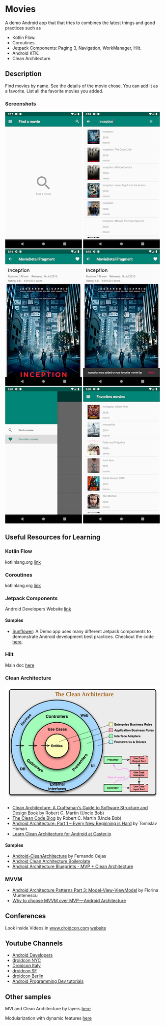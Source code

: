 # Movies
A demo Android app that that tries to combines the latest things and good practices such as 
 * Kotlin Flow. 
 * Coroutines. 
 * Jetpack Components: Paging 3, Navigation, WorkManager, Hilt. 
 * Android KTK.
 * Clean Architecture.
 

Description
------------  
Find movies by name. See the details of the movie chose. You can add it as a favorite. List all the favorite movies you added.

### Screenshots
![Default Screen](screenshots/default.png "Default Screen")
![Search Screen](screenshots/search.png "Search Screen")
![Detail Screen](screenshots/detail.png "Detail Screen")
![Add to Favorite Screen](screenshots/add_favorite.png "Add to Favorite Screen")
![Menu Screen](screenshots/menu.png "Menu Screen")
![Favorites Screen](screenshots/favorites.png "Favorites Screen")

Useful Resources for Learning
----------------------------

### Kotlin Flow
kotlinlang.org [link][1]

### Coroutines
kotlinlang.org [link][2]

### Jetpack Components
Android Developers Website [link][3]

#### Samples
 * [Sunflower][4]: A Demo app uses many different Jetpack components to demonstrate Android development best practices. Checkout the code [here][5].

### Hilt
Main doc [here][6]

### Clean Architecture
![CleanArchitecture](screenshots/CleanArchitecture.jpg "Clean Architecture")

* [Clean Architecture: A Craftsman's Guide to Software Structure and Design Book][10] by Robert C. Martin (Uncle Bob)
* [The Clean Code Blog][7] by Robert C. Martin (Uncle Bob)
* [Android Architecture: Part 1 – Every New Beginning is Hard][8] by Tomislav Homan
* [Learn Clean Architecture for Android at Caster.io][11]

#### Samples
* [Android-CleanArchitecture][9] by Fernando Cejas
* [Android Clean Architecture Boilerplate][12]
* [Android Architecture Blueprints - MVP + Clean Architecture][13]

### MVVM
* [Android Architecture Patterns Part 3: Model-View-ViewModel][14] by Florina Muntenescu 
* [Why to choose MVVM over MVP — Android Architecture][15]

Conferences
----------------
Look inside Videos in www.droidcon.com [website][16]

Youtube Channels
----------------
* [Android Developers][17]
* [droidcon NYC][18]
* [Droidcon Italy][19]
* [droidcon SF][20]
* [droidcon Berlin][21]
* [Android Programming Dev tutorials][22]

Other samples
-------------
MVI and Clean Architecture by layers [here][23]

Modularization with dynamic features [here][24]


[1]: https://kotlinlang.org/docs/reference/coroutines/flow.html
[2]: https://kotlinlang.org/docs/reference/coroutines/coroutines-guide.html
[3]: https://developer.android.com/jetpack
[4]: https://medium.com/androiddevelopers/introducing-android-sunflower-e421b43fe0c2
[5]: https://github.com/android/sunflower
[6]: https://developer.android.com/training/dependency-injection/hilt-android
[7]: https://blog.cleancoder.com/uncle-bob/2012/08/13/the-clean-architecture.html
[8]: https://five.agency/android-architecture-part-1-every-new-beginning-is-hard/
[9]: https://github.com/android10/Android-CleanArchitecture
[10]: https://www.amazon.com/Clean-Architecture-Craftsmans-Software-Structure/dp/0134494164/ref=sr_1_2?ie=UTF8&qid=1541340796&sr=8-2&keywords=clean+architecture
[11]: https://medium.com/exploring-android/learn-clean-architecture-for-android-at-caster-io-8f1513621c30
[12]: https://github.com/bufferapp/android-clean-architecture-boilerplate
[13]: https://github.com/googlesamples/android-architecture/tree/todo-mvp-clean/
[14]: https://medium.com/upday-devs/android-architecture-patterns-part-3-model-view-viewmodel-e7eeee76b73b
[15]: https://android.jlelse.eu/why-to-choose-mvvm-over-mvp-android-architecture-33c0f2de5516
[16]: https://www.droidcon.com/
[17]: https://www.youtube.com/channel/UCVHFbqXqoYvEWM1Ddxl0QDg
[18]: https://www.youtube.com/channel/UCSLXy31j2Z0sdDeeAX5JpPw
[19]: https://www.youtube.com/channel/UC9f8652addezs8ZUuKPB4Ow
[20]: https://www.youtube.com/channel/UCKubKoe1CBw_-n_GXetEQbg
[21]: https://www.youtube.com/channel/UCF4O2pQ8vBV8YmSAWb5QRPw
[22]: https://www.youtube.com/channel/UCSwuCetC3YlO1Y7bqVW5GHg
[23]: https://github.com/4mr0m3r0/movies-mvi-sample
[24]: https://github.com/4mr0m3r0/movies-modularization-sample
